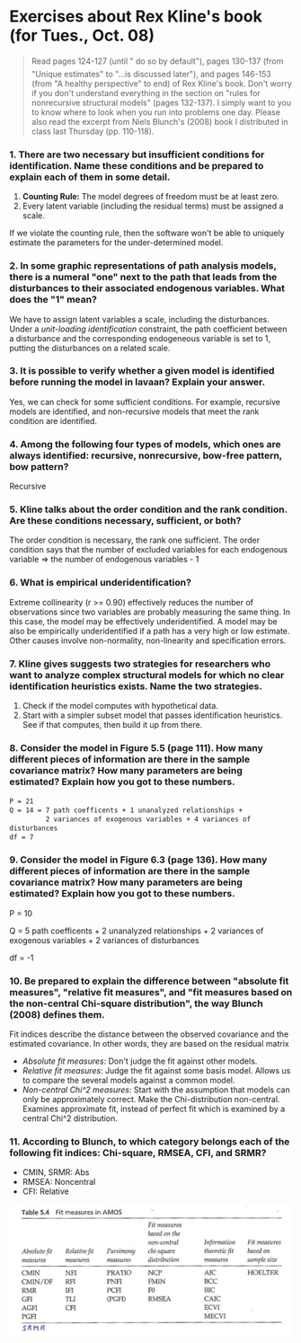 Exercises about Rex Kline's book (for Tues., Oct. 08)
===============================================================================

> Read pages 124-127 (until " do so by default"), pages 130-137 (from "Unique estimates" to "...is discussed later"), and pages 146-153 (from "A healthy perspective" to end) of Rex Kline's book. Don't worry if you don't understand everything in the section on "rules for nonrecursive structural models" (pages 132-137). I simply want to you to know where to look when you run into problems one day. Please also read the excerpt from Niels Blunch's (2008) book I distributed in class last Thursday (pp. 110-118).

### 1. There are two necessary but insufficient conditions for identification. Name these conditions and be prepared to explain each of them in some detail.

1. **Counting Rule:** The model degrees of freedom must be at least zero.
2. Every latent variable (including the residual terms) must be assigned a scale.

If we violate the counting rule, then the software won't be able to uniquely estimate the parameters for the under-determined model. 

### 2. In some graphic representations of path analysis models, there is a numeral "one" next to the path that leads from the disturbances to their associated endogenous variables. What does the "1" mean?

We have to assign latent variables a scale, including the disturbances. Under a *unit-loading identification* constraint, the path coefficient between a disturbance and the corresponding endogeneous variable is set to 1, putting the disturbances on a related scale.

### 3. It is possible to verify whether a given model is identified before running the model in lavaan? Explain your answer.

Yes, we can check for some sufficient conditions. For example, recursive models are identified, and non-recursive models that meet the rank condition are identified.

### 4. Among the following four types of models, which ones are always identified: recursive, nonrecursive, bow-free pattern, bow pattern?

Recursive

### 5. Kline talks about the order condition and the rank condition. Are these conditions necessary, sufficient, or both?

The order condition is necessary, the rank one sufficient. The order condition says that the number of excluded variables for each endogenous variable => the number of endogenous variables - 1

### 6. What is empirical underidentification? 

Extreme collinearity (r >= 0.90) effectively reduces the number of observations since two variables are probably measuring the same thing. In this case, the model may be effectively underidentified. A model may be also be empirically underidentified if a path has a very high or low estimate. Other causes involve non-normality, non-linearity and specification errors.

### 7. Kline gives suggests two strategies for researchers who want to analyze complex structural models for which no clear identification heuristics exists. Name the two strategies.

1. Check if the model computes with hypothetical data.
2. Start with a simpler subset model that passes identification heuristics. See if that computes, then build it up from there.

### 8. Consider the model in Figure 5.5 (page 111). How many different pieces of information are there in the sample covariance matrix? How many parameters are being estimated? Explain how you got to these numbers.

```
P = 21
Q = 14 = 7 path coefficents + 1 unanalyzed relationships + 
         2 variances of exogenous variables + 4 variances of disturbances
df = 7
```

### 9. Consider the model in Figure 6.3 (page 136). How many different pieces of information are there in the sample covariance matrix? How many parameters are being estimated? Explain how you got to these numbers.

P = 10

Q = 5 path coefficents + 2 unanalyzed relationships + 2 variances of exogenous variables + 2 variances of disturbances

df = -1

### 10. Be prepared to explain the difference between "absolute fit measures", "relative fit measures", and "fit measures based on the non-central Chi-square distribution", the way Blunch (2008) defines them.

Fit indices describe the distance between the observed covariance and the estimated covariance. In other words, they are based on the residual matrix

* _Absolute fit measures_: Don't judge the fit against other models.
* _Relative fit measures_: Judge the fit against some basis model. Allows us to compare the several models against a common model.
* _Non-central Chi^2 measures_: Start with the assumption that models can only be approximately correct. Make the Chi-distribution non-central. Examines approximate fit, instead of perfect fit which is examined by a central Chi^2 distribution.

### 11. According to Blunch, to which category belongs each of the following fit indices: Chi-square, RMSEA, CFI, and SRMR?
* CMIN, SRMR: Abs
* RMSEA: Noncentral
* CFI: Relative

![Blunch table](figure/fit_measures.jpg)
